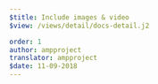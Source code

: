 ```yaml
---
$title: Include images & video
$view: /views/detail/docs-detail.j2

order: 1
author: ampproject
translator: ampproject
$date: 11-09-2018
---
```

